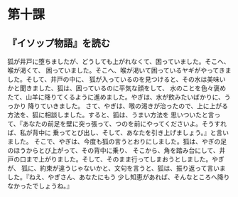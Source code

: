 # 第十課
## 『イソップ物語』を読む
狐が井戸に堕ちましたが、どうしても上がれなくて、困っていました。そこへ、喉が渇くて、
困っていました。そこへ、喉が渇いて困っているヤギがやってきました。そして、井戸の中に、
狐が入っているのを見つけると、その水は美味いかと聞きました、狐は、困っているのに平気な顔をして、
水のことを色々褒めたて、山羊に降りてくるように進めました。やぎは、水が飲みたいばかりに、うっかり
降りていきました。
さて、やぎは、喉の渇きが治ったので、上に上がる方法を、狐に相談しました。すると、狐は、うまい方法を
思いついたと言って、『あなたの前足を壁に突っ張って、つのを前にやってくださいよ。そうすれば、私が背中に
乗ってとび出し、そして、あなたを引き上げましょう。』と言いました。
そこで、やぎは、今度も狐の言うとおりにしました。狐は、やぎの足のほうからとび上がって、その背中に乗り、
そこから、角を踏み台にして、井戸の口まで上がりました。そして、そのまま行ってしまおうとしました。やぎが、
狐に、約束が違うじゃないかと、文句を言うと、狐は、振り返って言いました。『ねえ、やぎさん、あなたにもう
少し知恵があれば、そんなところへ降りなかったでしょうね。』
